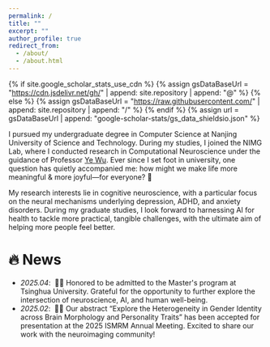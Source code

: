 ```yaml
---
permalink: /
title: ""
excerpt: ""
author_profile: true
redirect_from: 
  - /about/
  - /about.html
---
```


{% if site.google_scholar_stats_use_cdn %}
{% assign gsDataBaseUrl = "https://cdn.jsdelivr.net/gh/" | append: site.repository | append: "@" %}
{% else %}
{% assign gsDataBaseUrl = "https://raw.githubusercontent.com/" | append: site.repository | append: "/" %}
{% endif %}
{% assign url = gsDataBaseUrl | append: "google-scholar-stats/gs_data_shieldsio.json" %}

<span class='anchor' id='about-me'></span>





I pursued my undergraduate degree in Computer Science at Nanjing University of Science and Technology. During my studies, I joined the NIMG Lab, where I conducted research in Computational Neuroscience under the guidance of Professor [Ye Wu](https://dryewu.github.io). Ever since I set foot in university, one question has quietly accompanied me: how might we make life more meaningful & more joyful—for everyone? 🤔

My research interests lie in cognitive neuroscience, with a particular focus on the neural mechanisms underlying depression, ADHD, and anxiety disorders. During my graduate studies, I look forward to harnessing AI for health to tackle more practical, tangible challenges, with the ultimate aim of helping more people feel better.








# 🔥 News
- *2025.04*: &nbsp;🎉🎉 Honored to be admitted to the Master's program at Tsinghua University. Grateful for the opportunity to further explore the intersection of neuroscience, AI, and human well-being.
- *2025.02*: &nbsp;🎉🎉 Our abstract “Explore the Heterogeneity in Gender Identity across Brain Morphology and Personality Traits” has been accepted for presentation at the 2025 ISMRM Annual Meeting. Excited to share our work with the neuroimaging community!

